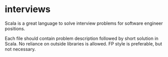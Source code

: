 # interviews

Scala is a great language to solve interview problems for software engineer positions.

Each file should contain problem description followed by short solution in Scala.
No reliance on outside libraries is allowed.
FP style is preferable, but not necessary.
